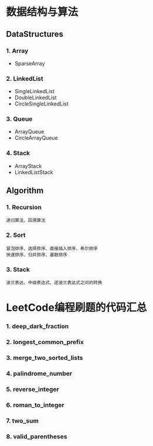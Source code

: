 # 数据结构与算法
## DataStructures
### 1. Array
  *  SparseArray 
### 2. LinkedList
  *  SingleLinkedList
  *  DoubleLinkedList
  *  CircleSingleLinkedList
###  3. Queue
  *  ArrayQueue
  *  CircleArrayQueue
###  4. Stack
  *  ArrayStack
  *  LinkedListStack

## Algorithm
### 1. Recursion 
    递归算法、回溯算法
### 2. Sort
    冒泡排序、选择排序、直接插入排序、希尔排序 
    快速排序、归并排序、基数排序
### 3. Stack
    波兰表达、中缀表达式、逆波兰表达式之间的转换



# LeetCode编程刷题的代码汇总
###  1. deep_dark_fraction
###  2. longest_common_prefix
###  3. merge_two_sorted_lists
###  4. palindrome_number
###  5. reverse_integer
###  6. roman_to_integer
###  7. two_sum
###  8. valid_parentheses
